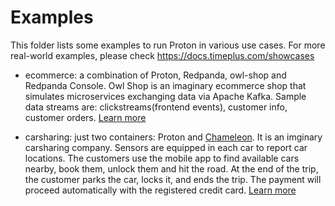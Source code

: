 # Examples

This folder lists some examples to run Proton in various use cases. For more real-world examples, please check https://docs.timeplus.com/showcases

- ecommerce: a combination of Proton, Redpanda, owl-shop and Redpanda Console. Owl Shop is an imaginary ecommerce shop that simulates microservices exchanging data via Apache Kafka. Sample data streams are: clickstreams(frontend events), customer info, customer orders. [Learn more](https://docs.timeplus.com/proton-kafka#tutorial)

- carsharing: just two containers: Proton and [Chameleon](https://github.com/timeplus-io/chameleon). It is an imginary carsharing company. Sensors are equipped in each car to report car locations. The customers use the mobile app to find available cars nearby, book them, unlock them and hit the road. At the end of the trip, the customer parks the car, locks it, and ends the trip. The payment will proceed automatically with the registered credit card. [Learn more](https://docs.timeplus.com/usecases)
